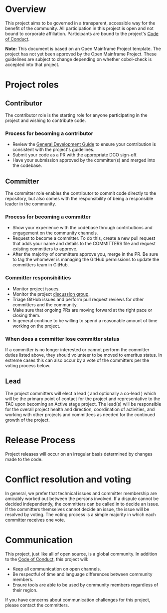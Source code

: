 # Overview

This project aims to be governed in a transparent, accessible way for the benefit of the community. All participation in this project is open and not bound to corporate affiliation. Participants are bound to the project's [Code of Conduct](CODE_OF_CONDUCT.md).

**Note:** This document is based on an Open Mainframe Project template. The project has not yet been approved by the Open Mainframe Project. These guidelines are subject to change depending on whether cobol-check is accepted into that project.

# Project roles

## Contributor

The contributor role is the starting role for anyone participating in the project and wishing to contribute code.

### Process for becoming a contributor

* Review the [General Development Guide](https://github.com/neopragma/cobol-check/wiki/General-Development-Guide) to ensure your contribution is consistent with the project's guidelines.
* Submit your code as a PR with the appropriate DCO sign-off.
* Have your submission approved by the committer(s) and merged into the codebase.

## Committer

The committer role enables the contributor to commit code directly to the repository, but also comes with the responsibility of being a responsible leader in the community.

### Process for becoming a committer

* Show your experience with the codebase through contributions and engagement on the community channels.
* Request to become a committer. To do this, create a new pull request that adds your name and details to the COMMITTERS file and request existing committers to approve.
* After the majority of committers approve you, merge in the PR. Be sure to tag the whomever is managing the GitHub permissions to update the committers team in GitHub.

### Committer responsibilities

* Monitor project issues.
* Monitor the project [discussion group](https://groups.google.com/u/1/g/cobol-check).  
* Triage GitHub issues and perform pull request reviews for other committers and the community.
* Make sure that ongoing PRs are moving forward at the right pace or closing them.
* In general continue to be willing to spend a reasonable amount of time working on the project.

### When does a committer lose committer status

If a committer is no longer interested or cannot perform the committer duties listed above, they
should volunteer to be moved to emeritus status. In extreme cases this can also occur by a vote of
the committers per the voting process below.

## Lead

The project committers will elect a lead ( and optionally a co-lead ) which will be the primary point of contact for the project and representative to the TAC upon becoming an Active stage project. The lead(s) will be responsible for the overall project health and direction, coordination of activities, and working with other projects and committees as needed for the continued growth of the project.

# Release Process

Project releases will occur on an irregular basis determined by changes made to the code.

# Conflict resolution and voting

In general, we prefer that technical issues and committer membership are amicably worked out
between the persons involved. If a dispute cannot be decided independently, the committers can be
called in to decide an issue. If the committers themselves cannot decide an issue, the issue will
be resolved by voting. The voting process is a simple majority in which each committer receives one vote.

# Communication

This project, just like all of open source, is a global community. In addition to the [Code of Conduct](CODE_OF_CONDUCT.md), this project will:

* Keep all communication on open channels.
* Be respectful of time and language differences between community members.
* Ensure tools are able to be used by community members regardless of their region.

If you have concerns about communication challenges for this project, please contact the committers.